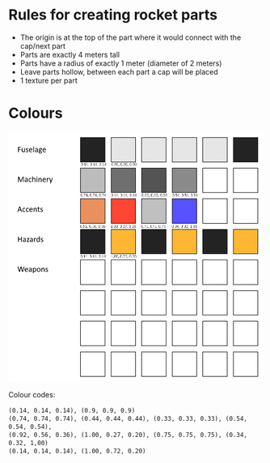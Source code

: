 # Rules for creating rocket parts
- The origin is at the top of the part where it would connect with the cap/next part
- Parts are exactly 4 meters tall
- Parts have a radius of exactly 1 meter (diameter of 2 meters)
- Leave parts hollow, between each part a cap will be placed
- 1 texture per part



# Colours
![Colour Palet](colours.png)

Colour codes:
```
(0.14, 0.14, 0.14), (0.9, 0.9, 0.9)
(0.74, 0.74, 0.74), (0.44, 0.44, 0.44), (0.33, 0.33, 0.33), (0.54, 0.54, 0.54), 
(0.92, 0.56, 0.36), (1.00, 0.27, 0.20), (0.75, 0.75, 0.75), (0.34, 0.32, 1,00)
(0.14, 0.14, 0.14), (1.00, 0.72, 0.20)
```
